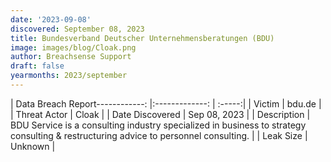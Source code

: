 ```yaml
---
date: '2023-09-08'
discovered: September 08, 2023
title: Bundesverband Deutscher Unternehmensberatungen (BDU)
image: images/blog/Cloak.png
author: Breachsense Support
draft: false
yearmonths: 2023/september
---
```


| Data Breach Report------------:     |:-------------:    | :-----:|
| Victim      | bdu.de      | 
| Threat Actor      | Cloak      | 
| Date Discovered      | Sep 08, 2023      | 
| Description      | BDU Service is a consulting industry specialized in business to strategy consulting & restructuring advice to personnel consulting.      | 
| Leak Size      | Unknown      | 

